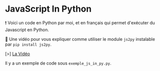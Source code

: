 # JavaScript In Python
❗ Voici un code en Python par moi, et en français qui permet d'exécuter du Javascript en Python.

🔮 Une vidéo pour vous expliquer comme utiliser le module ```js2py``` instalable par ```pip install js2py```.

[>] <a href="https://www.youtube.com/watch?v=ByjpBvpPp8Q">La Vidéo<a/>
  
  Il y a un exemple de code sous ```exemple_js_in_py.py```.
